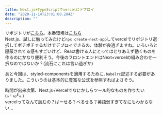 ```yaml
---
title: Next.js+TypeScriptでvercelにデプロイ
date: "2020-11-14T23:01:00.284Z"
description: ""
---
```


リポジトリが[こちら](https://github.com/rrih/nextts)。本番環境は[こちら](https://nextts.vercel.app)  
Next.js、試しに触ってみたけど`npx create-next-app`してvercelでリポジトリ選択してポチポチするだけでデプロイできるの、体験が良過ぎますね。いろいろと隠蔽されてる感もすごいけど、React書ける人にとってはとりあえず動くものを作るのにかなり便利そう。今後のフロントエンドはNext+vercelの組み合わせ一択なのではないか？(流石にこれは言い過ぎか)

あと今回は、styled-componentsを適用するために`.babelrc`記述する必要がありました。こういうのは基本的に豊富な公式を参照すればよさそう。

時間が出来次第、Next.js+Vercelでなにかしらツール的なものを作りたい(๑╹ω╹๑ )  
vercelってなんて読むの？ばーせる？べるせる？英語弱すぎてなにもわからない…